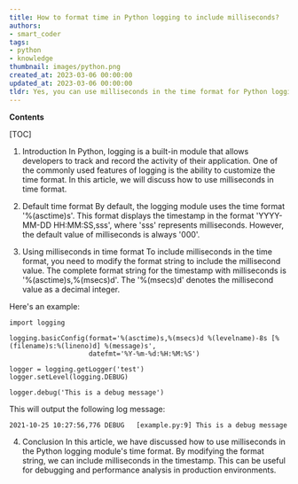 ```yaml
---
title: How to format time in Python logging to include milliseconds?
authors:
- smart_coder
tags:
- python
- knowledge
thumbnail: images/python.png
created_at: 2023-03-06 00:00:00
updated_at: 2023-03-06 00:00:00
tldr: Yes, you can use milliseconds in the time format for Python logging by including `%f` in the date format argument.
---
```


**Contents**

[TOC]

1. Introduction
In Python, logging is a built-in module that allows developers to track and record the activity of their application. One of the commonly used features of logging is the ability to customize the time format. In this article, we will discuss how to use milliseconds in time format.

2. Default time format
By default, the logging module uses the time format '%(asctime)s'. This format displays the timestamp in the format 'YYYY-MM-DD HH:MM:SS,sss', where 'sss' represents milliseconds. However, the default value of milliseconds is always '000'.

3. Using milliseconds in time format
To include milliseconds in the time format, you need to modify the format string to include the millisecond value. The complete format string for the timestamp with milliseconds is '%(asctime)s,%(msecs)d'. The '%(msecs)d' denotes the millisecond value as a decimal integer.

Here's an example:

```
import logging

logging.basicConfig(format='%(asctime)s,%(msecs)d %(levelname)-8s [%(filename)s:%(lineno)d] %(message)s',
                    datefmt='%Y-%m-%d:%H:%M:%S')

logger = logging.getLogger('test')
logger.setLevel(logging.DEBUG)

logger.debug('This is a debug message')
```

This will output the following log message:
```
2021-10-25 10:27:56,776 DEBUG   [example.py:9] This is a debug message
```

4. Conclusion
In this article, we have discussed how to use milliseconds in the Python logging module's time format. By modifying the format string, we can include milliseconds in the timestamp. This can be useful for debugging and performance analysis in production environments.
